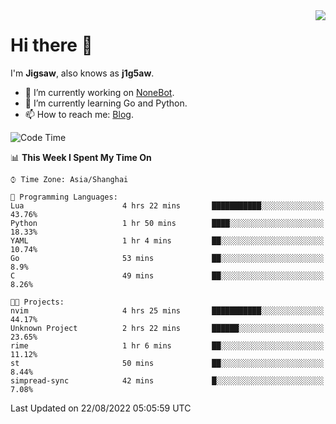<a href="#">
  <img align="right" src="https://github-readme-stats.vercel.app/api?username=j1g5awi&count_private=true&show_icons=true&title_color=80070B&text_color=B3B3B3&bg_color=212121&icon_color=80070B" />
</a>

# Hi there 👋

I'm **Jigsaw**, also knows as **j1g5aw**.

- 🔭 I’m currently working on [NoneBot](https://github.com/nonebot).
- 🌱 I’m currently learning Go and Python.
- 📫 How to reach me: [Blog](https://blog.maddestroyer.xyz/).

<!--START_SECTION:waka-->
![Code Time](http://img.shields.io/badge/Code%20Time-852%20hrs%203%20mins-blue)

📊 **This Week I Spent My Time On** 

```text
⌚︎ Time Zone: Asia/Shanghai

💬 Programming Languages: 
Lua                      4 hrs 22 mins       ███████████░░░░░░░░░░░░░░   43.76% 
Python                   1 hr 50 mins        ████░░░░░░░░░░░░░░░░░░░░░   18.33% 
YAML                     1 hr 4 mins         ██░░░░░░░░░░░░░░░░░░░░░░░   10.74% 
Go                       53 mins             ██░░░░░░░░░░░░░░░░░░░░░░░   8.9% 
C                        49 mins             ██░░░░░░░░░░░░░░░░░░░░░░░   8.26%

🐱‍💻 Projects: 
nvim                     4 hrs 25 mins       ███████████░░░░░░░░░░░░░░   44.17% 
Unknown Project          2 hrs 22 mins       ██████░░░░░░░░░░░░░░░░░░░   23.65% 
rime                     1 hr 6 mins         ██░░░░░░░░░░░░░░░░░░░░░░░   11.12% 
st                       50 mins             ██░░░░░░░░░░░░░░░░░░░░░░░   8.44% 
simpread-sync            42 mins             █░░░░░░░░░░░░░░░░░░░░░░░░   7.08%

```


 Last Updated on 22/08/2022 05:05:59 UTC
<!--END_SECTION:waka-->

